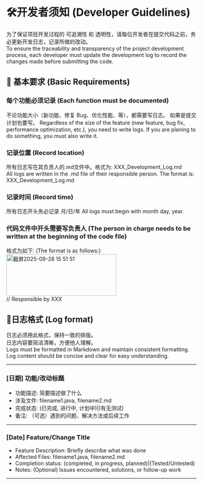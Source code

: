 # 🛠️开发者须知 (Developer Guidelines)
为了保证项目开发过程的 可追溯性 和 透明性，请每位开发者在提交代码之前，务必更新开发日志，记录所做的改动。  
To ensure the traceability and transparency of the project development process, each developer must update the development log to record the changes made before submitting the code.  
## 📌 基本要求 (Basic Requirements)
### 每个功能必须记录 (Each function must be documented)
不论功能大小（新功能、修复 Bug、优化性能、等），都需要写日志。 如果是提交计划也要写。
Regardless of the size of the feature (new feature, bug fix, performance optimization, etc.), you need to write logs.  If you are planing to do something, you must also write it.
### 记录位置 (Record location)
所有日志写在其负责人的.md文件中。格式为: XXX_Development_Log.md  
All logs are written in the .md file of their responsible person. The format is: XXX_Development_Log.md  
### 记录时间 (Record time)
所有日志开头务必记录 月/日/年
All logs must begin with month day, year.
### 代码文件中开头需要写负责人 (The person in charge needs to be written at the beginning of the code file)
格式为如下: (The format is as follows:)   
<img width="291" height="110" alt="截屏2025-09-28 15 51 51" src="https://github.com/user-attachments/assets/b2f1e386-f39c-4fb7-a374-fe39fe435e9a" />  
// Responsible by XXX  
## 📝日志格式 (Log format)
日志必须用此格式，保持一致的排版。  
日志内容要简洁清晰，方便他人理解。  
Logs must be formatted in Markdown and maintain consistent formatting.  
Log content should be concise and clear for easy understanding.  

---
### [日期] 功能/改动标题
- 功能描述: 简要描述做了什么
- 涉及文件: filename1.java, filename2.md
- 完成状态: (已完成, 进行中, 计划中)|(有无测试)
- 备注: （可选）遇到的问题、解决方法或后续工作
---
### [Date] Feature/Change Title
- Feature Description: Briefly describe what was done
- Affected Files: filename1.java, filename2.md
- Completion status: (completed, in progress, planned)|(Tested/Untested)
- Notes: (Optional) Issues encountered, solutions, or follow-up work
---



